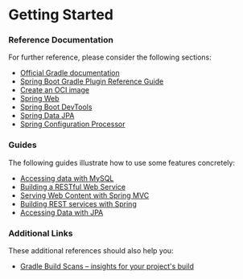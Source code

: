 # Getting Started

### Reference Documentation
For further reference, please consider the following sections:

* [Official Gradle documentation](https://docs.gradle.org)
* [Spring Boot Gradle Plugin Reference Guide](https://docs.spring.io/spring-boot/3.3.4/gradle-plugin)
* [Create an OCI image](https://docs.spring.io/spring-boot/3.3.4/gradle-plugin/packaging-oci-image.html)
* [Spring Web](https://docs.spring.io/spring-boot/docs/3.3.4/reference/htmlsingle/index.html#web)
* [Spring Boot DevTools](https://docs.spring.io/spring-boot/docs/3.3.4/reference/htmlsingle/index.html#using.devtools)
* [Spring Data JPA](https://docs.spring.io/spring-boot/docs/3.3.4/reference/htmlsingle/index.html#data.sql.jpa-and-spring-data)
* [Spring Configuration Processor](https://docs.spring.io/spring-boot/docs/3.3.4/reference/htmlsingle/index.html#appendix.configuration-metadata.annotation-processor)

### Guides
The following guides illustrate how to use some features concretely:

* [Accessing data with MySQL](https://spring.io/guides/gs/accessing-data-mysql/)
* [Building a RESTful Web Service](https://spring.io/guides/gs/rest-service/)
* [Serving Web Content with Spring MVC](https://spring.io/guides/gs/serving-web-content/)
* [Building REST services with Spring](https://spring.io/guides/tutorials/rest/)
* [Accessing Data with JPA](https://spring.io/guides/gs/accessing-data-jpa/)

### Additional Links
These additional references should also help you:

* [Gradle Build Scans – insights for your project's build](https://scans.gradle.com#gradle)

